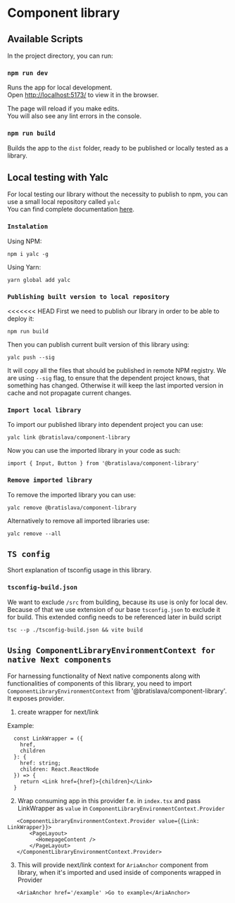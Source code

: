 # Component library

## Available Scripts

In the project directory, you can run:

### `npm run dev`

Runs the app for local development.\
Open [http://localhost:5173/](http://localhost:5173/) to view it in the browser.

The page will reload if you make edits.\
You will also see any lint errors in the console.

### `npm run build`

Builds the app to the `dist` folder, ready to be published or locally tested as a library.

## Local testing with Yalc

For local testing our library without the necessity to publish to npm, you can use a small local repository called `yalc`\
You can find complete documentation [here](https://github.com/wclr/yalc).

### `Instalation`

Using NPM:

```
npm i yalc -g
```

Using Yarn:

```
yarn global add yalc
```

### `Publishing built version to local repository`

<<<<<<< HEAD
First we need to publish our library in order to be able to deploy it:

```
npm run build
```

Then you can publish current built version of this library using:

```
yalc push --sig
```

It will copy all the files that should be published in remote NPM registry. We are using `--sig` flag, to ensure that the dependent project knows, that something has changed. Otherwise it will keep the last imported version in cache and not propagate current changes.

### `Import local library`

To import our published library into dependent project you can use:

```
yalc link @bratislava/component-library
```

Now you can use the imported library in your code as such: 

```
import { Input, Button } from '@bratislava/component-library'
```

### `Remove imported library`

To remove the imported library you can use:

```
yalc remove @bratislava/component-library
```

Alternatively to remove all imported libraries use:

```
yalc remove --all
```

## `TS config`

Short explanation of tsconfig usage in this library.

### `tsconfig-build.json`

We want to exclude `/src` from building, because its use is only for local dev. Because of that we use extension of our base `tsconfig.json` to exclude it for build. This extended config needs to be referenced later in build script

```
tsc --p ./tsconfig-build.json && vite build
```

## `Using ComponentLibraryEnvironmentContext for native Next components`

For harnessing functionality of Next native components along with functionalities of components of this library, you need to import `ComponentLibraryEnvironmentContext` from '@bratislava/component-library'. It exposes provider. 

1. create wrapper for next/link

  Example:
  ```
    const LinkWrapper = ({
      href,
      children
    }: {
      href: string;
      children: React.ReactNode
    }) => {
      return <Link href={href}>{children}</Link>
    }
   ```  
2. Wrap consuming app in this provider f.e. in `index.tsx` and pass LinkWrapper as `value` in `ComponentLibraryEnvironmentContext.Provider`
 ```
    <ComponentLibraryEnvironmentContext.Provider value={{Link: LinkWrapper}}>
        <PageLayout>         
          <HomepageContent />
        </PageLayout>
    </ComponentLibraryEnvironmentContext.Provider>
 ```       
3. This will provide next/link context for `AriaAnchor` component from library, when it's imported and used inside of components wrapped in Provider
 ```
    <AriaAnchor href='/example' >Go to example</AriaAnchor>
 ``` 

